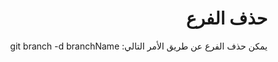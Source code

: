 <div dir = rtl > 
  
 <h1>  حذف الفرع </h1> 

<p>

‏يمكن حذف الفرع عن طريق الأمر التالي:
git branch -d branchName

</p>
   


   


  </dir >
